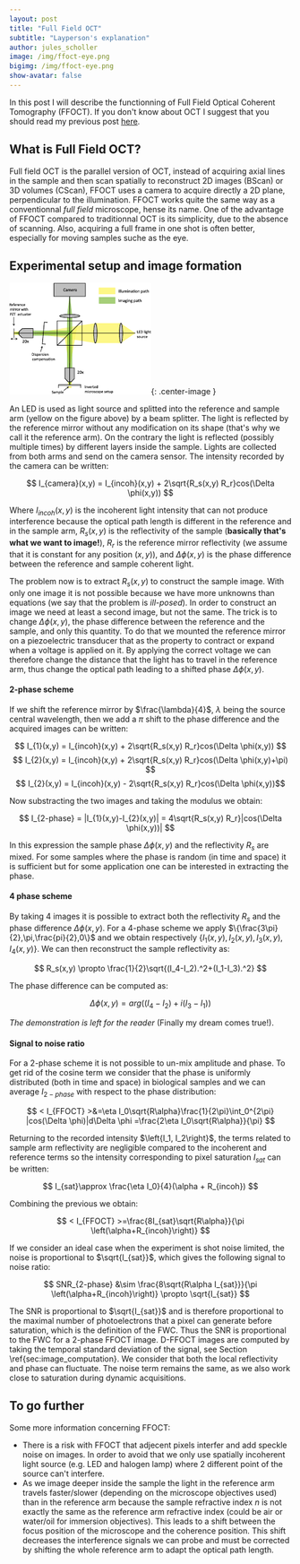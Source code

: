 ```yaml
---
layout: post
title: "Full Field OCT"
subtitle: "Layperson's explanation"
author: jules_scholler
image: /img/ffoct-eye.png
bigimg: /img/ffoct-eye.png
show-avatar: false
---
```


In this post I will describe the functionning of Full Field Optical Coherent Tomography (FFOCT). If you don't know about OCT I suggest that you should read my previous post [here](https://www.jscholler.com/2018-12-26-optical-coherence-tomography/).

## What is Full Field OCT?

Full field OCT is the parallel version of OCT, instead of acquiring axial lines in the sample and then scan spatially to reconstruct 2D images (BScan) or 3D volumes (CScan), FFOCT uses a camera to acquire directly a 2D plane, perpendicular to the illumination. FFOCT works quite the same way as a conventionnal *full field* microscope, hense its name. One of the advantage of FFOCT compared to traditionnal OCT is its simplicity, due to the absence of scanning. Also, acquiring a full frame in one shot is often better, especially for moving samples suche as the eye.

## Experimental setup and image formation

![FFOCT setup](../img/ffoct_setup.png){: .center-image }

An LED is used as light source and splitted into the reference and sample arm (yellow on the figure above) by a beam splitter. The light is reflected by the reference mirror without any modification on its shape (that's why we call it the reference arm). On the contrary the light is reflected (possibly multiple times) by different layers inside the sample. Lights are collected from both arms and send on the camera sensor. The intensity recorded by the camera can be written:

$$ I_{camera}(x,y) = I_{incoh}(x,y) + 2\sqrt{R_s(x,y) R_r}cos(\Delta \phi(x,y)) $$

Where $I_{incoh}(x,y)$ is the incoherent light intensity that can not produce interference because the optical path length is different in the reference and in the sample arm, $R_s(x,y)$ is the reflectivity of the sample (**basically that's what we want to image!**), $R_r$ is the reference mirror reflectivity (we assume that it is constant for any position $(x,y)$), and $\Delta \phi(x,y)$ is the phase difference between the reference and sample coherent light.

The problem now is to extract $R_s(x,y)$ to construct the sample image. With only one image it is not possible because we have more unknowns than equations (we say that the problem is *ill-posed*). In order to construct an image we need at least a second image, but not the same. The trick is to change $\Delta \phi(x,y)$, the phase difference between the reference and the sample, and only this quantity. To do that we mounted the reference mirror on a piezoelectric transducer that as the property to contract or expand when a voltage is applied on it. By applying the correct voltage we can therefore change the distance that the light has to travel in the reference arm, thus change the optical path leading to a shifted phase $\Delta \phi(x,y)$.

#### 2-phase scheme

If we shift the reference mirror by $\frac{\lambda}{4}$, $\lambda$ being the source central wavelength, then we add a $\pi$ shift to the phase difference and the acquired images can be written:

$$ I_{1}(x,y) = I_{incoh}(x,y) + 2\sqrt{R_s(x,y) R_r}cos(\Delta \phi(x,y)) $$
$$ I_{2}(x,y) = I_{incoh}(x,y) + 2\sqrt{R_s(x,y) R_r}cos(\Delta \phi(x,y)+\pi) $$
$$ I_{2}(x,y) = I_{incoh}(x,y) - 2\sqrt{R_s(x,y) R_r}cos(\Delta \phi(x,y))$$

Now substracting the two images and taking the modulus we obtain:

$$ I_{2-phase} = |I_{1}(x,y)-I_{2}(x,y)| = 4\sqrt{R_s(x,y) R_r}|cos(\Delta \phi(x,y))| $$

In this expression the sample phase $\Delta \phi(x,y)$ and the reflectivity $R_s$ are mixed. For some samples where the phase is random (in time and space) it is sufficient but for some application one can be interested in extracting the phase.

#### 4 phase scheme

By taking 4 images it is possible to extract both the reflectivity $R_s$ and the phase difference $\Delta \phi(x,y)$. For a 4-phase scheme we apply $\{\frac{3\pi}{2},\pi,\frac{pi}{2},0\}$ and we obtain respectively $\{I_1(x,y),I_2(x,y),I_3(x,y),I_4(x,y)\}$. We can then reconstruct the sample reflectivity as:

$$ R_s(x,y) \propto \frac{1}{2}\sqrt{(I_4-I_2).^2+(I_1-I_3).^2} $$

The phase difference can be computed as:

$$ \Delta \phi(x,y) = arg((I_4-I_2)+i(I_3-I_1)) $$

*The demonstration is left for the reader* (Finally my dream comes true!).

#### Signal to noise ratio

For a 2-phase scheme it is not possible to un-mix amplitude and phase. To get rid of the cosine term we consider that the phase is uniformly distributed (both in time and space) in biological samples and we can average $I_{2-phase}$ with respect to the phase distribution:

$$ < I_{FFOCT} >&=\eta I_0\sqrt{R\alpha}\frac{1}{2\pi}\int_0^{2\pi} |cos(\Delta \phi)|d\Delta \phi =\frac{2\eta I_0\sqrt{R\alpha}}{\pi} $$

Returning to the recorded intensity $\left{I_1, I_2\right}$, the terms related to sample arm reflectivity are negligible compared to the incoherent and reference terms so the intensity corresponding to pixel saturation $I_{sat}$ can be written:

$$ I_{sat}\approx \frac{\eta I_0}{4}(\alpha  + R_{incoh}) $$

Combining the previous we obtain:

$$ < I_{FFOCT} >=\frac{8I_{sat}\sqrt{R\alpha}}{\pi \left(\alpha+R_{incoh}\right)} $$

If we consider an ideal case when the experiment is shot noise limited, the noise is proportional to $\sqrt{I_{sat}}$, which gives the following signal to noise ratio:

$$ SNR_{2-phase} &\sim \frac{8\sqrt{R\alpha I_{sat}}}{\pi \left(\alpha+R_{incoh}\right)} \propto \sqrt{I_{sat}} $$

The SNR is proportional to $\sqrt{I_{sat}}$ and is therefore proportional to the maximal number of photoelectrons that a pixel can generate before saturation, which is the definition of the FWC. Thus the SNR is proportional to the FWC for a 2-phase FFOCT image. D-FFOCT images are computed by taking the temporal standard deviation of the signal, see Section \ref{sec:image_computation}. We consider that both the local reflectivity and phase can fluctuate. The noise term remains the same, as we also work close to saturation during dynamic acquisitions.

## To go further

Some more information concerning FFOCT:
- There is a risk with FFOCT that adjecent pixels interfer and add speckle noise on images. In order to avoid that we only use spatially incoherent light source (e.g. LED and halogen lamp) where 2 different point of the source can't interfere.
- As we image deeper inside the sample the light in the reference arm travels faster/slower (depending on the microscope objectives used) than in the reference arm because the sample refractive index $n$ is not exactly the same as the reference arm refractive index (could be air or water/oil for immersion objectives). This leads to a shift between the focus position of the microscope and the coherence position. This shift decreases the interference signals we can probe and must be corrected by shifting the whole reference arm to adapt the optical path length.

